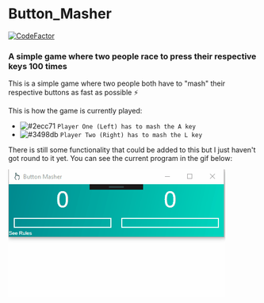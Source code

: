# Button_Masher
[![CodeFactor](https://www.codefactor.io/repository/github/it-delinquent/button_masher/badge)](https://www.codefactor.io/repository/github/it-delinquent/button_masher)
### A simple game where two people race to press their respective keys 100 times

This is a simple game where two people both have to "mash" their respective buttons as fast as possible ⚡ 

This is how the game is currently played:

- ![#2ecc71](https://placehold.it/15/2ecc71/000000?text=+) `Player One (Left) has to mash the A key`
- ![#3498db](https://placehold.it/15/3498db/000000?text=+) `Player Two (Right) has to mash the L key`

There is still some functionality that could be added to this but I just haven't got round to it yet. You can see the current program in the gif below:

![alt text](https://github.com/IT-Delinquent/Button_Masher/blob/master/Button_Masher_Gif.gif)
